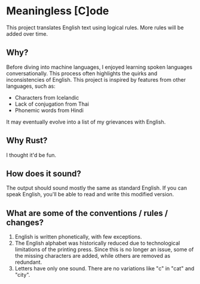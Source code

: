 # Meaningless [C]ode

This project translates English text using logical rules. More rules will be added over time.

## Why?

Before diving into machine languages, I enjoyed learning spoken languages conversationally. This process often highlights the quirks and inconsistencies of English. This project is inspired by features from other languages, such as:

- Characters from Icelandic
- Lack of conjugation from Thai
- Phonemic words from Hindi

It may eventually evolve into a list of my grievances with English.

## Why Rust?

I thought it'd be fun.

## How does it sound?

The output should sound mostly the same as standard English. If you can speak English, you'll be able to read and write this modified version.

## What are some of the conventions / rules / changes?

1. English is written phonetically, with few exceptions.
2. The English alphabet was historically reduced due to technological limitations of the printing press. Since this is no longer an issue, some of the missing characters are added, while others are removed as redundant.
3. Letters have only one sound. There are no variations like "c" in "cat" and "city".
